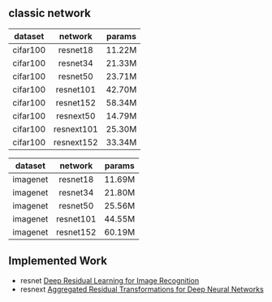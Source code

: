 ## classic network
|dataset|network|params|
|:---:|:---:|:---:
|cifar100|resnet18|11.22M
|cifar100|resnet34|21.33M
|cifar100|resnet50|23.71M
|cifar100|resnet101|42.70M
|cifar100|resnet152|58.34M
|cifar100|resnext50|14.79M
|cifar100|resnext101|25.30M
|cifar100|resnext152|33.34M

|dataset|network|params|
|:---:|:---:|:---:
|imagenet|resnet18|11.69M
|imagenet|resnet34|21.80M
|imagenet|resnet50|25.56M
|imagenet|resnet101|44.55M
|imagenet|resnet152|60.19M

## Implemented Work
- resnet [Deep Residual Learning for Image Recognition](https://arxiv.org/abs/1512.03385v1)
- resnext [Aggregated Residual Transformations for Deep Neural Networks](https://arxiv.org/abs/1611.05431v2)